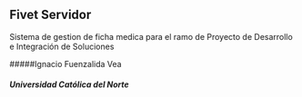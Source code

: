 ## Fivet Servidor

Sistema de gestion de ficha medica para el ramo de Proyecto de Desarrollo e Integración de Soluciones

#####Ignacio Fuenzalida Vea
##### *Universidad Católica del Norte*